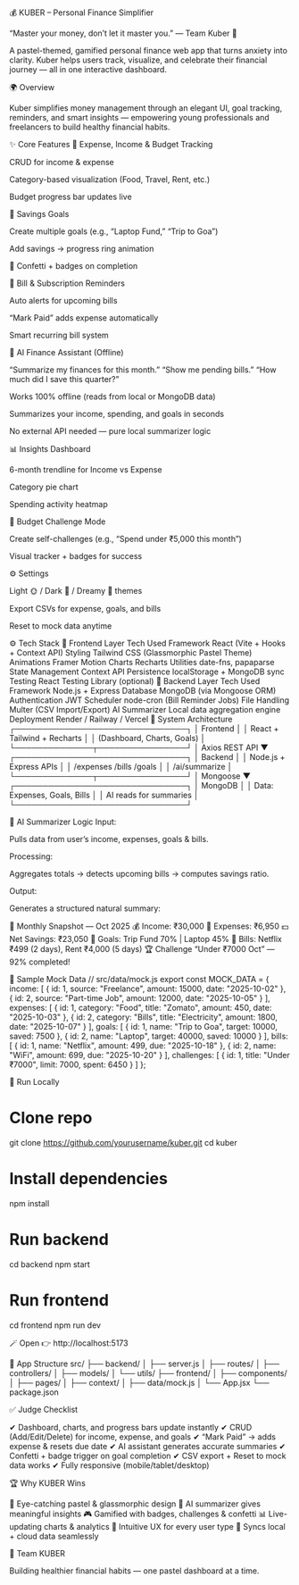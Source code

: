 💰 KUBER – Personal Finance Simplifier

“Master your money, don’t let it master you.” — Team Kuber 💚

A pastel-themed, gamified personal finance web app that turns anxiety into clarity.
Kuber helps users track, visualize, and celebrate their financial journey — all in one interactive dashboard.

🌍 Overview

Kuber simplifies money management through an elegant UI, goal tracking, reminders, and smart insights — empowering young professionals and freelancers to build healthy financial habits.

✨ Core Features
💸 Expense, Income & Budget Tracking

CRUD for income & expense

Category-based visualization (Food, Travel, Rent, etc.)

Budget progress bar updates live

🎯 Savings Goals

Create multiple goals (e.g., “Laptop Fund,” “Trip to Goa”)

Add savings → progress ring animation

🎉 Confetti + badges on completion

📅 Bill & Subscription Reminders

Auto alerts for upcoming bills

“Mark Paid” adds expense automatically

Smart recurring bill system

💬 AI Finance Assistant (Offline)

“Summarize my finances for this month.”
“Show me pending bills.”
“How much did I save this quarter?”

Works 100% offline (reads from local or MongoDB data)

Summarizes your income, spending, and goals in seconds

No external API needed — pure local summarizer logic

📊 Insights Dashboard

6-month trendline for Income vs Expense

Category pie chart

Spending activity heatmap

💪 Budget Challenge Mode

Create self-challenges (e.g., “Spend under ₹5,000 this month”)

Visual tracker + badges for success

⚙ Settings

Light 🌞 / Dark 🌙 / Dreamy 💫 themes

Export CSVs for expense, goals, and bills

Reset to mock data anytime

⚙ Tech Stack
🧩 Frontend
Layer	Tech Used
Framework	React (Vite + Hooks + Context API)
Styling	Tailwind CSS (Glassmorphic Pastel Theme)
Animations	Framer Motion
Charts	Recharts
Utilities	date-fns, papaparse
State Management	Context API
Persistence	localStorage + MongoDB sync
Testing	React Testing Library (optional)
🧠 Backend
Layer	Tech Used
Framework	Node.js + Express
Database	MongoDB (via Mongoose ORM)
Authentication	JWT
Scheduler	node-cron (Bill Reminder Jobs)
File Handling	Multer (CSV Import/Export)
AI Summarizer	Local data aggregation engine
Deployment	Render / Railway / Vercel
🧱 System Architecture
        ┌───────────────────────────────┐
        │           Frontend            │
        │  React + Tailwind + Recharts  │
        │  (Dashboard, Charts, Goals)   │
        └──────────────┬────────────────┘
                       │  Axios REST API
                       ▼
        ┌───────────────────────────────┐
        │            Backend            │
        │    Node.js + Express APIs     │
        │   /expenses /bills /goals     │
        │   /ai/summarize               │
        └──────────────┬────────────────┘
                       │  Mongoose
                       ▼
        ┌───────────────────────────────┐
        │           MongoDB             │
        │  Data: Expenses, Goals, Bills │
        │  AI reads for summaries       │
        └───────────────────────────────┘

🧩 AI Summarizer Logic
Input:

Pulls data from user’s income, expenses, goals & bills.

Processing:

Aggregates totals → detects upcoming bills → computes savings ratio.

Output:

Generates a structured natural summary:

📅 Monthly Snapshot — Oct 2025
💰 Income: ₹30,000
💸 Expenses: ₹6,950
💵 Net Savings: ₹23,050
🎯 Goals: Trip Fund 70% | Laptop 45%
📅 Bills: Netflix ₹499 (2 days), Rent ₹4,000 (5 days)
🏆 Challenge “Under ₹7000 Oct” — 92% completed!

🧾 Sample Mock Data
// src/data/mock.js
export const MOCK_DATA = {
  income: [
    { id: 1, source: "Freelance", amount: 15000, date: "2025-10-02" },
    { id: 2, source: "Part-time Job", amount: 12000, date: "2025-10-05" }
  ],
  expenses: [
    { id: 1, category: "Food", title: "Zomato", amount: 450, date: "2025-10-03" },
    { id: 2, category: "Bills", title: "Electricity", amount: 1800, date: "2025-10-07" }
  ],
  goals: [
    { id: 1, name: "Trip to Goa", target: 10000, saved: 7500 },
    { id: 2, name: "Laptop", target: 40000, saved: 10000 }
  ],
  bills: [
    { id: 1, name: "Netflix", amount: 499, due: "2025-10-18" },
    { id: 2, name: "WiFi", amount: 699, due: "2025-10-20" }
  ],
  challenges: [
    { id: 1, title: "Under ₹7000", limit: 7000, spent: 6450 }
  ]
};

🚀 Run Locally
# Clone repo
git clone https://github.com/yourusername/kuber.git
cd kuber

# Install dependencies
npm install

# Run backend
cd backend
npm start

# Run frontend
cd frontend
npm run dev


🪄 Open 👉 http://localhost:5173

🧩 App Structure
src/
 ├── backend/
 │    ├── server.js
 │    ├── routes/
 │    ├── controllers/
 │    ├── models/
 │    └── utils/
 ├── frontend/
 │    ├── components/
 │    ├── pages/
 │    ├── context/
 │    ├── data/mock.js
 │    └── App.jsx
 └── package.json

✅ Judge Checklist

✔ Dashboard, charts, and progress bars update instantly
✔ CRUD (Add/Edit/Delete) for income, expense, and goals
✔ “Mark Paid” → adds expense & resets due date
✔ AI assistant generates accurate summaries
✔ Confetti + badge trigger on goal completion
✔ CSV export + Reset to mock data works
✔ Fully responsive (mobile/tablet/desktop)

🏆 Why KUBER Wins

🌈 Eye-catching pastel & glassmorphic design
🤖 AI summarizer gives meaningful insights
🎮 Gamified with badges, challenges & confetti
📊 Live-updating charts & analytics
🧠 Intuitive UX for every user type
💾 Syncs local + cloud data seamlessly

💚 Team KUBER

Building healthier financial habits — one pastel dashboard at a time.
